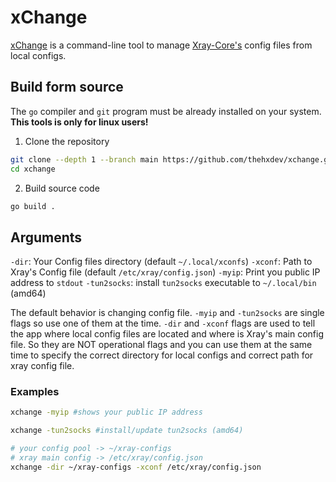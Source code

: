 # xChange

[xChange](https://github.com/thehxdev/xchange) is a command-line tool to manage [Xray-Core's](https://github.com/xtls/xray-core) config files from local configs.

## Build form source
The `go` compiler and `git` program must be already installed on your system.
**This tools is only for linux users!**

1. Clone the repository
```bash
git clone --depth 1 --branch main https://github.com/thehxdev/xchange.git
cd xchange
```
2. Build source code
```bash
go build .
```

## Arguments
`-dir`: Your Config files directory (default `~/.local/xconfs`)
`-xconf`: Path to Xray's Config file (default `/etc/xray/config.json`)
`-myip`: Print you public IP address to `stdout`
`-tun2socks`: install `tun2socks` executable to `~/.local/bin` (amd64)

The default behavior is changing config file. `-myip` and `-tun2socks` are single flags so use one of them at the time.
`-dir` and `-xconf` flags are used to tell the app where local config files are located and where is Xray's main config file. So they are NOT operational flags and you can use them at the same time to specify the correct directory for local configs and correct path for xray config file.

### Examples
```bash
xchange -myip #shows your public IP address

xchange -tun2socks #install/update tun2socks (amd64)

# your config pool -> ~/xray-configs
# xray main config -> /etc/xray/config.json
xchange -dir ~/xray-configs -xconf /etc/xray/config.json
```

